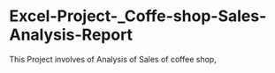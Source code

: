 # Excel-Project-_Coffe-shop-Sales-Analysis-Report
This Project involves of Analysis of Sales of coffee shop, 
